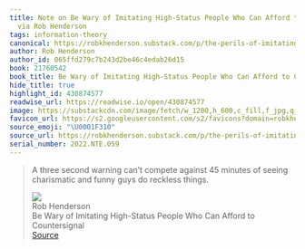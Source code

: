 ```yaml
---
title: Note on Be Wary of Imitating High-Status People Who Can Afford to Countersignal
  via Rob Henderson
tags: information-theory
canonical: https://robkhenderson.substack.com/p/the-perils-of-imitating-high-status
author: Rob Henderson
author_id: 065ffd279c7b243d2be46c4edab26d15
book: 21760542
book_title: Be Wary of Imitating High-Status People Who Can Afford to Countersignal
hide_title: true
highlight_id: 430874577
readwise_url: https://readwise.io/open/430874577
image: https://substackcdn.com/image/fetch/w_1200,h_600,c_fill,f_jpg,q_auto:good,fl_progressive:steep,g_auto/https%3A%2F%2Fbucketeer-e05bbc84-baa3-437e-9518-adb32be77984.s3.amazonaws.com%2Fpublic%2Fimages%2F27b2599c-7c3d-4999-bbdf-3e2ef02dc486_842x1191.jpeg
favicon_url: https://s2.googleusercontent.com/s2/favicons?domain=robkhenderson.substack.com
source_emoji: "\U0001F310"
source_url: https://robkhenderson.substack.com/p/the-perils-of-imitating-high-status#:~:text=A%20three%20second,do%20reckless%20things.
serial_number: 2022.NTE.059
---
```

> A three second warning can’t compete against 45 minutes of seeing charismatic and funny guys do reckless things.
> <div class="quoteback-footer"><div class="quoteback-avatar"><img class="mini-favicon" src="https://s2.googleusercontent.com/s2/favicons?domain=robkhenderson.substack.com"></div><div class="quoteback-metadata"><div class="metadata-inner"><span style="display:none">FROM:</span><div aria-label="Rob Henderson" class="quoteback-author"> Rob Henderson</div><div aria-label="Be Wary of Imitating High-Status People Who Can Afford to Countersignal" class="quoteback-title"> Be Wary of Imitating High-Status People Who Can Afford to Countersignal</div></div></div><div class="quoteback-backlink"><a target="_blank" aria-label="go to the full text of this quotation" rel="noopener" href="https://robkhenderson.substack.com/p/the-perils-of-imitating-high-status#:~:text=A%20three%20second,do%20reckless%20things." class="quoteback-arrow"> Source</a></div></div>